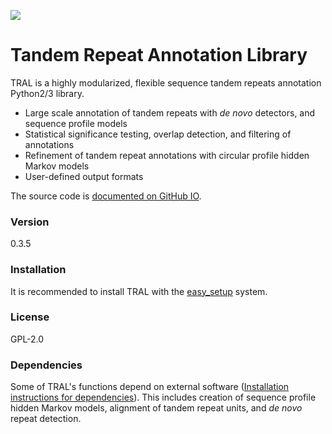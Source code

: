 [<img src="https://img.shields.io/pypi/v/tral.svg?branch=master">](https://pypi.python.org/pypi/tral)

# Tandem Repeat Annotation Library

TRAL is a highly modularized, flexible sequence tandem repeats annotation Python2/3 library.

  - Large scale annotation of tandem repeats with *de novo* detectors, and sequence profile models
  - Statistical significance testing, overlap detection, and filtering of annotations
  - Refinement of tandem repeat annotations with circular profile hidden Markov models
  - User-defined output formats

The source code is [documented on GitHub IO].

### Version
0.3.5


### Installation

It is recommended to install TRAL with the [easy_setup] system.


### License

GPL-2.0


### Dependencies

Some of TRAL's functions depend on external software ([Installation instructions for dependencies]). This includes creation of sequence profile hidden Markov models, alignment of tandem repeat units, and *de novo* repeat detection.


[documented on GitHub IO]:https://acg-team.github.io/tral/
[easy_setup]:https://github.com/acg-team/tral/tree/develop/easy_setup
[Installation instructions for dependencies]:https://acg-team.github.io/tral/install_external.html#install-external
[Pypi]:https://pypi.python.org/pypi
[pip]:https://pip.pypa.io/en/latest/
